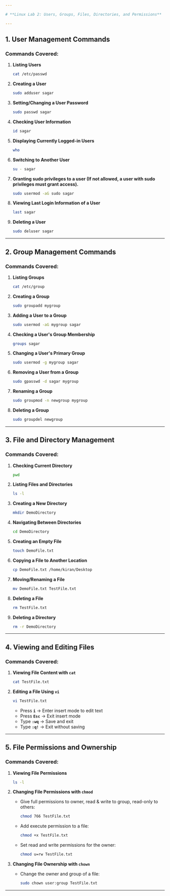 ```yaml
---

# **Linux Lab 2: Users, Groups, Files, Directories, and Permissions**  

---
```


## **1. User Management Commands**  

### **Commands Covered:**  
1. **Listing Users**  
   ```bash
   cat /etc/passwd
   ```

2. **Creating a User**  
   ```bash
   sudo adduser sagar
   ```

3. **Setting/Changing a User Password**  
   ```bash
   sudo passwd sagar
   ```

4. **Checking User Information**  
   ```bash
   id sagar
   ```

5. **Displaying Currently Logged-in Users**  
   ```bash
   who
   ```

6. **Switching to Another User**  
   ```bash
   su - sagar
   ```

7. **Granting sudo privileges to a user (If not allowed, a user with sudo privileges must grant access).**  
   ```bash
   sudo usermod -aG sudo sagar
   ```

8. **Viewing Last Login Information of a User**  
   ```bash
   last sagar
   ```

9. **Deleting a User**  
   ```bash
   sudo deluser sagar
   ```

---

## **2. Group Management Commands**  

### **Commands Covered:**  
1. **Listing Groups**  
   ```bash
   cat /etc/group
   ```

2. **Creating a Group**  
   ```bash
   sudo groupadd mygroup
   ```

3. **Adding a User to a Group**  
   ```bash
   sudo usermod -aG mygroup sagar
   ```

4. **Checking a User's Group Membership**  
   ```bash
   groups sagar
   ```

5. **Changing a User's Primary Group**  
   ```bash
   sudo usermod -g mygroup sagar
   ```

6. **Removing a User from a Group**  
   ```bash
   sudo gpasswd -d sagar mygroup
   ```

7. **Renaming a Group**  
   ```bash
   sudo groupmod -n newgroup mygroup
   ```

8. **Deleting a Group**  
   ```bash
   sudo groupdel newgroup
   ```

---

## **3. File and Directory Management**  

### **Commands Covered:**  
1. **Checking Current Directory**  
   ```bash
   pwd
   ```

2. **Listing Files and Directories**  
   ```bash
   ls -l
   ```

3. **Creating a New Directory**  
   ```bash
   mkdir DemoDirectory
   ```

4. **Navigating Between Directories**  
   ```bash
   cd DemoDirectory
   ```

5. **Creating an Empty File**  
   ```bash
   touch DemoFile.txt
   ```

6. **Copying a File to Another Location**  
   ```bash
   cp DemoFile.txt /home/kiran/Desktop
   ```

7. **Moving/Renaming a File**  
   ```bash
   mv DemoFile.txt TestFile.txt
   ```

8. **Deleting a File**  
   ```bash
   rm TestFile.txt
   ```

9. **Deleting a Directory**  
   ```bash
   rm -r DemoDirectory
   ```

---

## **4. Viewing and Editing Files**  

### **Commands Covered:**  
1. **Viewing File Content with `cat`**  
   ```bash
   cat TestFile.txt
   ```

2. **Editing a File Using `vi`**  
   ```bash
   vi TestFile.txt
   ```

   - Press **`i`** → Enter insert mode to edit text  
   - Press **`Esc`** → Exit insert mode  
   - Type **`:wq`** → Save and exit  
   - Type **`:q!`** → Exit without saving  

---

## **5. File Permissions and Ownership**  

### **Commands Covered:**  
1. **Viewing File Permissions**  
   ```bash
   ls -l
   ```

2. **Changing File Permissions with `chmod`**  
   - Give full permissions to owner, read & write to group, read-only to others:  
     ```bash
     chmod 766 TestFile.txt
     ```
   - Add execute permission to a file:  
     ```bash
     chmod +x TestFile.txt
     ```
   - Set read and write permissions for the owner:  
     ```bash
     chmod u=rw TestFile.txt
     ```

3. **Changing File Ownership with `chown`**  
   - Change the owner and group of a file:  
     ```bash
     sudo chown user:group TestFile.txt
     ```

---
